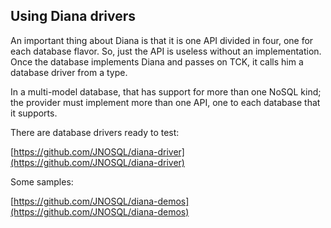 ## Using Diana drivers

An important thing about Diana is that it is one API divided in four, one for each database flavor. So, just the API is useless without an implementation. Once the database implements Diana and passes on TCK, it calls him a database driver from a type.

In a multi-model database, that has support for more than one NoSQL kind; the provider must implement more than one API, one to each database that it supports.

There are database drivers ready to test:

[https://github.com/JNOSQL/diana-driver](https://github.com/JNOSQL/diana-driver)


Some samples:

[https://github.com/JNOSQL/diana-demos](https://github.com/JNOSQL/diana-demos)
